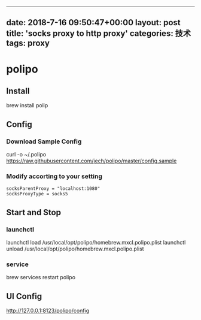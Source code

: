 
---
date: 2018-7-16 09:50:47+00:00
layout: post
title: 'socks proxy to http proxy'
categories: 技术 
tags:  proxy
---

# polipo

## Install 
brew install polip

## Config

### Download Sample Config
curl -o ~/.polipo https://raw.githubusercontent.com/jech/polipo/master/config.sample

### Modify accorting to your setting
```
socksParentProxy = "localhost:1080"
socksProxyType = socks5
```
## Start and Stop
### launchctl 
launchctl load /usr/local/opt/polipo/homebrew.mxcl.polipo.plist
launchctl unload /usr/local/opt/polipo/homebrew.mxcl.polipo.plist

### service
brew services restart polipo

## UI Config

http://127.0.0.1:8123/polipo/config

